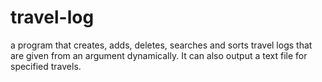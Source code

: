 # travel-log

a program that creates, adds, deletes, searches and sorts travel logs that are given from an argument dynamically. It can also output a text file for specified travels.
